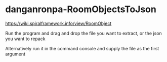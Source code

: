 # danganronpa-RoomObjectsToJson
https://wiki.spiralframework.info/view/RoomObject

Run the program and drag and drop the file you want to extract, or the json you want to repack

Alternatively run it in the command console and supply the file as the first argument
